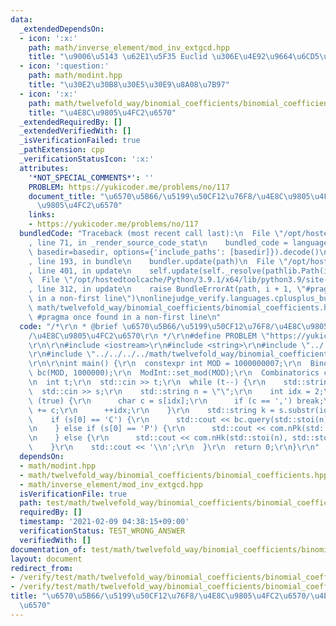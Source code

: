 ```yaml
---
data:
  _extendedDependsOn:
  - icon: ':x:'
    path: math/inverse_element/mod_inv_extgcd.hpp
    title: "\u9006\u5143 \u62E1\u5F35 Euclid \u306E\u4E92\u9664\u6CD5\u7248"
  - icon: ':question:'
    path: math/modint.hpp
    title: "\u30E2\u30B8\u30E5\u30E9\u8A08\u7B97"
  - icon: ':x:'
    path: math/twelvefold_way/binomial_coefficients/binomial_coefficients.hpp
    title: "\u4E8C\u9805\u4FC2\u6570"
  _extendedRequiredBy: []
  _extendedVerifiedWith: []
  _isVerificationFailed: true
  _pathExtension: cpp
  _verificationStatusIcon: ':x:'
  attributes:
    '*NOT_SPECIAL_COMMENTS*': ''
    PROBLEM: https://yukicoder.me/problems/no/117
    document_title: "\u6570\u5B66/\u5199\u50CF12\u76F8/\u4E8C\u9805\u4FC2\u6570/\u4E8C\
      \u9805\u4FC2\u6570"
    links:
    - https://yukicoder.me/problems/no/117
  bundledCode: "Traceback (most recent call last):\n  File \"/opt/hostedtoolcache/Python/3.9.1/x64/lib/python3.9/site-packages/onlinejudge_verify/documentation/build.py\"\
    , line 71, in _render_source_code_stat\n    bundled_code = language.bundle(stat.path,\
    \ basedir=basedir, options={'include_paths': [basedir]}).decode()\n  File \"/opt/hostedtoolcache/Python/3.9.1/x64/lib/python3.9/site-packages/onlinejudge_verify/languages/cplusplus.py\"\
    , line 193, in bundle\n    bundler.update(path)\n  File \"/opt/hostedtoolcache/Python/3.9.1/x64/lib/python3.9/site-packages/onlinejudge_verify/languages/cplusplus_bundle.py\"\
    , line 401, in update\n    self.update(self._resolve(pathlib.Path(included), included_from=path))\n\
    \  File \"/opt/hostedtoolcache/Python/3.9.1/x64/lib/python3.9/site-packages/onlinejudge_verify/languages/cplusplus_bundle.py\"\
    , line 312, in update\n    raise BundleErrorAt(path, i + 1, \"#pragma once found\
    \ in a non-first line\")\nonlinejudge_verify.languages.cplusplus_bundle.BundleErrorAt:\
    \ math/twelvefold_way/binomial_coefficients/binomial_coefficients.hpp: line 6:\
    \ #pragma once found in a non-first line\n"
  code: "/*\r\n * @brief \u6570\u5B66/\u5199\u50CF12\u76F8/\u4E8C\u9805\u4FC2\u6570\
    /\u4E8C\u9805\u4FC2\u6570\r\n */\r\n#define PROBLEM \"https://yukicoder.me/problems/no/117\"\
    \r\n\r\n#include <iostream>\r\n#include <string>\r\n#include \"../../../../math/modint.hpp\"\
    \r\n#include \"../../../../math/twelvefold_way/binomial_coefficients/binomial_coefficients.hpp\"\
    \r\n\r\nint main() {\r\n  constexpr int MOD = 1000000007;\r\n  BinomialCoefficients\
    \ bc(MOD, 1000000);\r\n  ModInt::set_mod(MOD);\r\n  Combinatorics com(1999999);\r\
    \n  int t;\r\n  std::cin >> t;\r\n  while (t--) {\r\n    std::string s;\r\n  \
    \  std::cin >> s;\r\n    std::string n = \"\";\r\n    int idx = 2;\r\n    while\
    \ (true) {\r\n      char c = s[idx];\r\n      if (c == ',') break;\r\n      n\
    \ += c;\r\n      ++idx;\r\n    }\r\n    std::string k = s.substr(idx + 1);\r\n\
    \    if (s[0] == 'C') {\r\n      std::cout << bc.query(std::stoi(n), std::stoi(k));\r\
    \n    } else if (s[0] == 'P') {\r\n      std::cout << com.nPk(std::stoi(n), std::stoi(k));\r\
    \n    } else {\r\n      std::cout << com.nHk(std::stoi(n), std::stoi(k));\r\n\
    \    }\r\n    std::cout << '\\n';\r\n  }\r\n  return 0;\r\n}\r\n"
  dependsOn:
  - math/modint.hpp
  - math/twelvefold_way/binomial_coefficients/binomial_coefficients.hpp
  - math/inverse_element/mod_inv_extgcd.hpp
  isVerificationFile: true
  path: test/math/twelvefold_way/binomial_coefficients/binomial_coefficients.test.cpp
  requiredBy: []
  timestamp: '2021-02-09 04:38:15+09:00'
  verificationStatus: TEST_WRONG_ANSWER
  verifiedWith: []
documentation_of: test/math/twelvefold_way/binomial_coefficients/binomial_coefficients.test.cpp
layout: document
redirect_from:
- /verify/test/math/twelvefold_way/binomial_coefficients/binomial_coefficients.test.cpp
- /verify/test/math/twelvefold_way/binomial_coefficients/binomial_coefficients.test.cpp.html
title: "\u6570\u5B66/\u5199\u50CF12\u76F8/\u4E8C\u9805\u4FC2\u6570/\u4E8C\u9805\u4FC2\
  \u6570"
---
```

